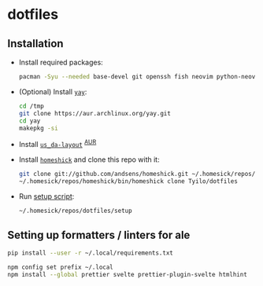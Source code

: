 # dotfiles

## Installation

- Install required packages:

  ```sh
  pacman -Syu --needed base-devel git openssh fish neovim python-neovim
  ```

- (Optional) Install [`yay`](https://github.com/Jguer/yay):

  ```sh
  cd /tmp
  git clone https://aur.archlinux.org/yay.git
  cd yay
  makepkg -si
  ```

- Install [`us_da-layout`](https://github.com/Tyilo/us_da-layout) <sup>[AUR](https://aur.archlinux.org/packages/us_da-layout/)</sup>

- Install [`homeshick`](https://github.com/andsens/homeshick) and clone this repo with it:

  ```sh
  git clone git://github.com/andsens/homeshick.git ~/.homesick/repos/homeshick
  ~/.homesick/repos/homeshick/bin/homeshick clone Tyilo/dotfiles
  ```

- Run [setup script](setup):

  ```sh
  ~/.homesick/repos/dotfiles/setup
  ```

## Setting up formatters / linters for ale

```sh
pip install --user -r ~/.local/requirements.txt
```

```sh
npm config set prefix ~/.local
npm install --global prettier svelte prettier-plugin-svelte htmlhint
```
